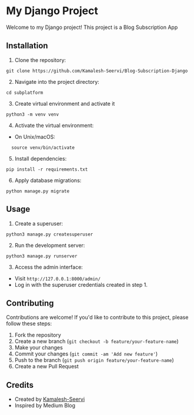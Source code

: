# My Django Project

Welcome to my Django project! This project is a Blog Subscription App

## Installation

1. Clone the repository:

```
git clone https://github.com/Kamalesh-Seervi/Blog-Subscription-Django
```

2. Navigate into the project directory:

```
cd subplatform
```

3. Create virtual environment and activate it

```
python3 -m venv venv   
```

4. Activate the virtual environment:
- On Unix/macOS:
```
  source venv/bin/activate
```

5. Install dependencies:
```
pip install -r requirements.txt
```


6. Apply database migrations:
```
python manage.py migrate
```

## Usage

1. Create a superuser:
```
python3 manage.py createsuperuser
```


2. Run the development server:
```
python3 manage.py runserver
```

3. Access the admin interface:
- Visit `http://127.0.0.1:8000/admin/`
- Log in with the superuser credentials created in step 1.

## Contributing

Contributions are welcome! If you'd like to contribute to this project, please follow these steps:

1. Fork the repository
2. Create a new branch (`git checkout -b feature/your-feature-name`)
3. Make your changes
4. Commit your changes (`git commit -am 'Add new feature'`)
5. Push to the branch (`git push origin feature/your-feature-name`)
6. Create a new Pull Request

## Credits

- Created by [Kamalesh-Seervi](https://github.com/Kamalesh-Seervi)
- Inspired by Medium Blog


